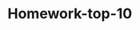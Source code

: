 # Homework-top-10

<!--Saroeut Sim, Jerie Villanueva -->
<!--11-5-2023  -->
<!-- Mini-Challenge 3 - Top 10s  -->
<!-- We both made a webpage of our Top 10 Favorite Movies -->
<!-- Peer Reviewed by -->
<!-- Comments  -->



<!-- Figma link

https://www.figma.com/file/LqOg6zY1EB3uEEup5qrh3j/Top-10?type=design&node-id=4-5&mode=design&t=8eVWzxFNhiPLkbdo-0

 -->
